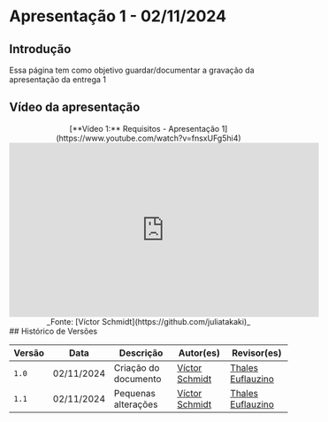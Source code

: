 # Apresentação 1 - 02/11/2024

## Introdução 
Essa página tem como objetivo guardar/documentar a gravação da apresentação da entrega 1 

## Vídeo da apresentação
<center>
[**Vídeo 1:** Requisitos - Apresentação 1](https://www.youtube.com/watch?v=fnsxUFg5hi4)
<iframe width="560" height="315" src="https://www.youtube.com/embed/fnsxUFg5hi4" title="YouTube video player" frameborder="0" allow="accelerometer; autoplay; clipboard-write; encrypted-media; gyroscope; picture-in-picture" allowfullscreen></iframe>
_Fonte: [Víctor Schmidt](https://github.com/juliatakaki)_
</center>
## Histórico de Versões

Versão  | Data | Descrição | Autor(es) | Revisor(es)
-------- | ------ | ------ | ---------- | ----------
`1.0` | 02/11/2024 | Criação do documento  | [Víctor Schmidt](https://github.com/juliatakaki) | [Thales Euflauzino](https://github.com/thaleseuflauzino)
`1.1` | 02/11/2024 | Pequenas alterações  | [Víctor Schmidt](https://github.com/juliatakaki) | [Thales Euflauzino](https://github.com/thaleseuflauzino)